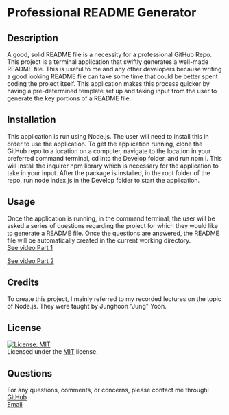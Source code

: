 
  # Professional README Generator     
         
  ## Description    
  A good, solid README file is a necessity for a professional GitHub Repo. This project is a terminal application that swiftly generates a well-made README file. This is useful to me and any other developers because writing a good looking README file can take some time that could be better spent coding the project itself. This application makes this process quicker by having a pre-determined template set up and taking input from the user to generate the key portions of a README file.     
      
  ## Installation    
  This application is run using Node.js. The user will need to install this in order to use the application. To get the application running, clone the GitHub repo to a location on a computer, navigate to the location in your preferred command terminal, cd into the Develop folder, and run npm i. This will install the inquirer npm library which is necessary for the application to take in your input. After the package is installed, in the root folder of the repo, run node index.js in the Develop folder to start the application.    
      
  ## Usage    
  Once the application is running, in the command terminal, the user will be asked a series of questions regarding the project for which they would like to generate a README file. Once the questions are answered, the README file will be automatically created in the current working directory.     
  [See video Part 1](https://watch.screencastify.com/v/yMUX7AyPlfQ5Yy24INmv)   
  
  [See video Part 2](https://watch.screencastify.com/v/txRqzONsUCSed0w6EyqB)
      
  ## Credits   
  To create this project, I mainly referred to my recorded lectures on the topic of Node.js. They were taught by Junghoon "Jung" Yoon.     
           
  ## License    
  [![License: MIT](https://img.shields.io/badge/License-MIT-yellow.svg)](https://opensource.org/licenses/MIT)   
  Licensed under the [MIT](https://opensource.org/licenses/MIT) license.    
     
  ## Questions   
  For any questions, comments, or concerns, please contact me through:   
  [GitHub](http://www.github.com/kylemoely)  
  [Email](mailto:kylemoely@gmail.com)
